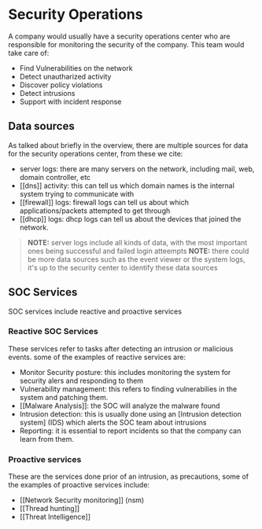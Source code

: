 # Security Operations
A company would usually have a security operations center who are responsible for monitoring the security of the company.
This team would take care of:
- Find Vulnerabilities on the network
- Detect unautharized activity
- Discover policy violations
- Detect intrusions
- Support with incident response

## Data sources
As talked about briefly in the overview, there are multiple sources for data for the security operations center, from these we cite:
- server logs: there are many servers on the network, including mail, web, domain controller, etc
- [[dns]] activity: this can tell us which domain names is the internal system trying to communicate with
- [[firewall]] logs: firewall logs can tell us about which applications/packets attempted to get through
- [[dhcp]] logs: dhcp logs can tell us about the devices that joined the network.

>**NOTE:** server logs include all kinds of data, with the most important ones being successful and failed login atteempts
>**NOTE:** there could be more data sources such as the event viewer or the system logs, it's up to the security center to identify these data sources

## SOC Services
SOC services include reactive and proactive services

### Reactive SOC Services
These services refer to tasks after detecting an intrusion or malicious events. some of the examples of reactive services are:
- Monitor Security posture: this includes monitoring the system for security alers and responding to them
- Vulnerability management: this refers to finding vulnerabilies in the system and patching them.
- [[Malware Analysis]]: the SOC will analyze the malware found
- Intrusion detection: this is usually done using an [Intrusion detection system] (IDS) which alerts the SOC team about intrusions
- Reporting: it is essential to report incidents so that the company can learn from them.

### Proactive services
These are the services done prior of an intrusion, as precautions, some of the examples of proactive services include:
- [[Network Security monitoring]] (nsm)
- [[Thread hunting]]
- [[Threat Intelligence]]
